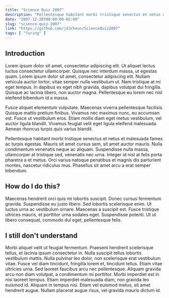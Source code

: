 ```yaml
---
title: "Science Quiz 2007"
description: "Pellentesque habitant morbi tristique senectus et netus et malesuada fames ac turpis egestas."
date: "2007-12-20T00:00:00-05:00"
slug: "science-quiz-2007"
link: "https://github.com/j43cheun/ScienceQuiz2007"
tags: [ "Turing" ]
---
```


## Introduction

Lorem ipsum dolor sit amet, consectetur adipiscing elit. Ut aliquet lectus luctus consectetur ullamcorper. Quisque nec interdum massa, ut egestas quam. Lorem ipsum dolor sit amet, consectetur adipiscing elit. Nullam vehicula auctor tortor, vitae semper nulla vestibulum ut. Nam tristique at mi eget tempus. In dapibus ex eget nibh gravida, dapibus volutpat dui fringilla. Quisque ac lacinia libero, non auctor magna. Pellentesque eu lorem nec nisl eleifend bibendum id a massa.

Fusce aliquet elementum vulputate. Maecenas viverra pellentesque facilisis. Quisque mattis pretium finibus. Vivamus nec maximus nunc, eu accumsan est. Fusce ut vestibulum eros. Etiam mollis diam eget metus vestibulum, vel auctor ligula blandit. Vivamus feugiat velit eget ligula eleifend malesuada. Aenean rhoncus turpis quis varius blandit.

Pellentesque habitant morbi tristique senectus et netus et malesuada fames ac turpis egestas. Mauris sit amet cursus sem, sit amet auctor mauris. Nulla condimentum venenatis neque ac aliquam. Suspendisse nulla massa, ullamcorper at tristique sed, venenatis nec urna. Integer id nisl at felis porta pharetra a et metus. Orci varius natoque penatibus et magnis dis parturient montes, nascetur ridiculus mus. Phasellus sit amet arcu a erat semper bibendum.

## How do I do this?

Maecenas hendrerit orci quis mi lobortis suscipit. Donec cursus fermentum gravida. Suspendisse eu justo libero. Sed lobortis scelerisque enim. Ut luctus urna ac vestibulum ornare. Maecenas a suscipit est. Fusce tristique ultrices mauris, et porttitor urna sodales eget. Suspendisse potenti. Ut ut libero consequat, commodo dui eget, pellentesque felis.

## I still don't understand

Morbi aliquet velit ut feugiat fermentum. Praesent hendrerit scelerisque tellus, et lacinia ipsum consectetur in. Nulla suscipit tellus lobortis vestibulum mattis. Nulla pulvinar leo dolor, non scelerisque erat vestibulum vitae. Fusce vel diam tincidunt, fringilla lorem et, tincidunt tellus. Etiam vitae ultricies urna. Sed laoreet faucibus arcu nec pellentesque. Aliquam gravida arcu non diam volutpat, a condimentum mi porttitor. Morbi imperdiet est in nisi laoreet tempus. Etiam imperdiet malesuada diam, non gravida leo euismod id. Aliquam in tempus nisi. Etiam vel euismod metus, sit amet hendrerit augue. Nullam placerat augue risus, vel gravida mauris dictum id.
